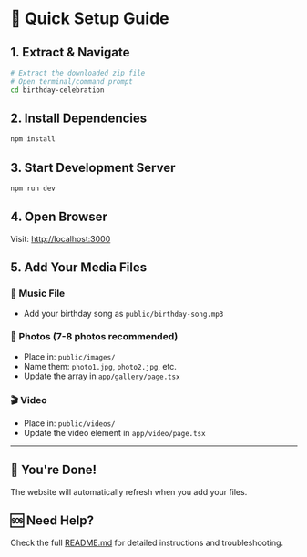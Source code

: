 # 🎯 Quick Setup Guide

## 1. Extract & Navigate

```bash
# Extract the downloaded zip file
# Open terminal/command prompt
cd birthday-celebration
```

## 2. Install Dependencies

```bash
npm install
```

## 3. Start Development Server

```bash
npm run dev
```

## 4. Open Browser

Visit: [http://localhost:3000](http://localhost:3000)

## 5. Add Your Media Files

### 🎵 Music File
- Add your birthday song as `public/birthday-song.mp3`

### 📸 Photos (7-8 photos recommended)
- Place in: `public/images/`
- Name them: `photo1.jpg`, `photo2.jpg`, etc.
- Update the array in `app/gallery/page.tsx`

### 🎬 Video
- Place in: `public/videos/`
- Update the video element in `app/video/page.tsx`

---

## 🎉 You're Done!
The website will automatically refresh when you add your files.

## 🆘 Need Help?
Check the full [README.md](./README.md) for detailed instructions and troubleshooting.
